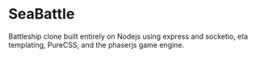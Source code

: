 # SeaBattle
Battleship clone built entirely on Nodejs using express and socketio, eta templating, PureCSS, and the phaserjs game engine. 

